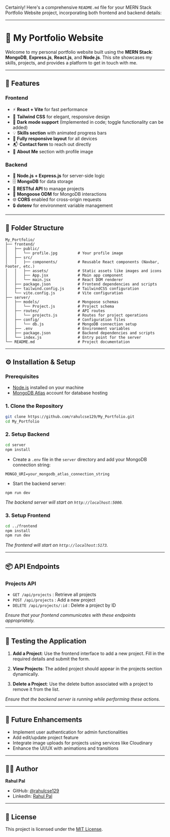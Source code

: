 Certainly! Here's a comprehensive `README.md` file for your MERN Stack Portfolio Website project, incorporating both frontend and backend details:

---

# 💼 My Portfolio Website

Welcome to my personal portfolio website built using the **MERN Stack**: **MongoDB**, **Express.js**, **React.js**, and **Node.js**. This site showcases my skills, projects, and provides a platform to get in touch with me.

---

## 🚀 Features

### Frontend

* ⚡ **React + Vite** for fast performance
* 🎨 **Tailwind CSS** for elegant, responsive design
* 🌙 **Dark mode support** (Implemented in code; toggle functionality can be added)
* 💡 **Skills section** with animated progress bars
* 📱 **Fully responsive layout** for all devices
* 📬 **Contact form** to reach out directly
* 📸 **About Me** section with profile image

### Backend

* 🧠 **Node.js + Express.js** for server-side logic
* 🗄️ **MongoDB** for data storage
* 🔐 **RESTful API** to manage projects
* 🧩 **Mongoose ODM** for MongoDB interactions
* 🌐 **CORS** enabled for cross-origin requests
* 🔒 **dotenv** for environment variable management

---

## 📁 Folder Structure

```
My_Portfolio/
├── frontend/
│   ├── public/
│   │   └── profile.jpg         # Your profile image
│   ├── src/
│   │   ├── components/         # Reusable React components (Navbar, Footer, etc.)
│   │   ├── assets/             # Static assets like images and icons
│   │   ├── App.jsx             # Main app component
│   │   └── main.jsx            # React DOM renderer
│   ├── package.json            # Frontend dependencies and scripts
│   ├── tailwind.config.js      # TailwindCSS configuration
│   └── vite.config.js          # Vite configuration
├── server/
│   ├── models/                 # Mongoose schemas
│   │   └── Project.js          # Project schema
│   ├── routes/                 # API routes
│   │   └── projects.js         # Routes for project operations
│   ├── config/                 # Configuration files
│   │   └── db.js               # MongoDB connection setup
│   ├── .env                    # Environment variables
│   ├── package.json            # Backend dependencies and scripts
│   └── index.js                # Entry point for the server
└── README.md                   # Project documentation
```

---

## ⚙️ Installation & Setup

### Prerequisites

* [Node.js](https://nodejs.org/) installed on your machine
* [MongoDB Atlas](https://www.mongodb.com/cloud/atlas) account for database hosting

### 1. Clone the Repository

```bash
git clone https://github.com/rahulcse129/My_Portfolio.git
cd My_Portfolio
```

### 2. Setup Backend

```bash
cd server
npm install
```

* Create a `.env` file in the `server` directory and add your MongoDB connection string:

```
MONGO_URI=your_mongodb_atlas_connection_string
```

* Start the backend server:

```bash
npm run dev
```

*The backend server will start on `http://localhost:5000`.*

### 3. Setup Frontend

```bash
cd ../frontend
npm install
npm run dev
```

*The frontend will start on `http://localhost:5173`.*

---

## 📦 API Endpoints

### Projects API

* `GET /api/projects` : Retrieve all projects
* `POST /api/projects` : Add a new project
* `DELETE /api/projects/:id` : Delete a project by ID

*Ensure that your frontend communicates with these endpoints appropriately.*

---

## 🧪 Testing the Application

1. **Add a Project**: Use the frontend interface to add a new project. Fill in the required details and submit the form.

2. **View Projects**: The added project should appear in the projects section dynamically.

3. **Delete a Project**: Use the delete button associated with a project to remove it from the list.

*Ensure that the backend server is running while performing these actions.*

---

## 📌 Future Enhancements

* Implement user authentication for admin functionalities
* Add edit/update project feature
* Integrate image uploads for projects using services like Cloudinary
* Enhance the UI/UX with animations and transitions

---

## 👨‍💻 Author

**Rahul Pal**

* GitHub: [@rahulcse129](https://github.com/rahulcse129)
* LinkedIn: [Rahul Pal](https://linkedin.com/in/rahul-pal-b28b9727b)

---

## 📄 License

This project is licensed under the [MIT License](LICENSE).


